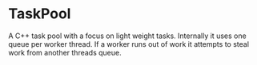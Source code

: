 # TaskPool
A C++ task pool with a focus on light weight tasks. Internally it uses one queue per worker thread. If a worker runs out of work it attempts to steal work from another threads queue.
